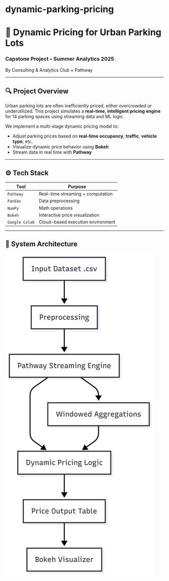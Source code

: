 # dynamic-parking-pricing
# 🚗 Dynamic Pricing for Urban Parking Lots

### Capstone Project – Summer Analytics 2025  
By Consulting & Analytics Club × Pathway

---

## 🔍 Project Overview

Urban parking lots are often inefficiently priced, either overcrowded or underutilized. This project simulates a **real-time, intelligent pricing engine** for 14 parking spaces using streaming data and ML logic.

We implement a multi-stage dynamic pricing model to:
- Adjust parking prices based on **real-time occupancy**, **traffic**, **vehicle type**, etc.
- Visualize dynamic price behavior using **Bokeh**
- Stream data in real time with **Pathway**

---

## ⚙️ Tech Stack

| Tool       | Purpose                             |
|------------|-------------------------------------|
| `Pathway`  | Real-time streaming + computation   |
| `Pandas`   | Data preprocessing                  |
| `NumPy`    | Math operations                     |
| `Bokeh`    | Interactive price visualization     |
| `Google Colab` | Cloud-based execution environment  |

---

## 📐 System Architecture
![Architecture Diagram](architecture(2).png)



